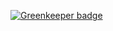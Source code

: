 

[![Greenkeeper badge](https://badges.greenkeeper.io/xhubio/table-data-generator.svg)](https://greenkeeper.io/)